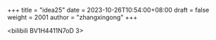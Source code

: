 +++
title = "idea25"
date = 2023-10-26T10:54:00+08:00
draft = false
weight = 2001
author = "zhangxingong"
+++

<bilibili BV1H4411N7oD 3>

